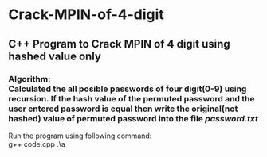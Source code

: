 # Crack-MPIN-of-4-digit
## C++ Program to Crack MPIN of 4 digit using hashed value only
### Algorithm:<br>Calculated the all posible passwords of four digit(0-9) using recursion. If the hash value of the permuted password and the user entered password is equal then write the original(not hashed) value of permuted password into the file <i>password.txt</i> 
Run the program using following command:<br>
g++ code.cpp
.\a

